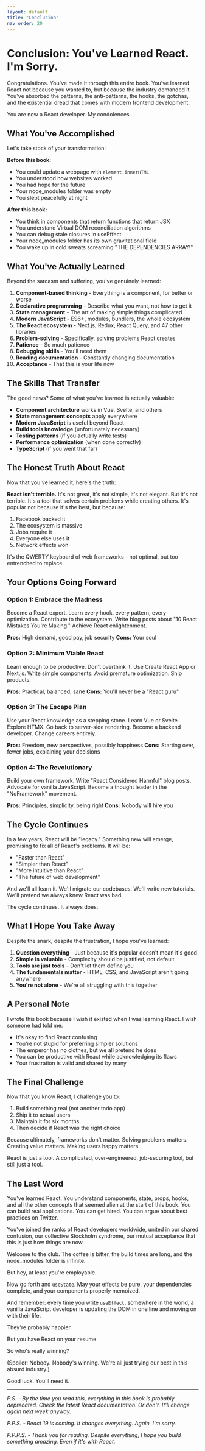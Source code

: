 ```yaml
---
layout: default
title: "Conclusion"
nav_order: 20
---
```


# Conclusion: You've Learned React. I'm Sorry.

Congratulations. You've made it through this entire book. You've learned React not because you wanted to, but because the industry demanded it. You've absorbed the patterns, the anti-patterns, the hooks, the gotchas, and the existential dread that comes with modern frontend development.

You are now a React developer. My condolences.

## What You've Accomplished

Let's take stock of your transformation:

**Before this book:**
- You could update a webpage with `element.innerHTML`
- You understood how websites worked
- You had hope for the future
- Your node_modules folder was empty
- You slept peacefully at night

**After this book:**
- You think in components that return functions that return JSX
- You understand Virtual DOM reconciliation algorithms
- You can debug stale closures in useEffect
- Your node_modules folder has its own gravitational field
- You wake up in cold sweats screaming "THE DEPENDENCIES ARRAY!"

## What You've Actually Learned

Beyond the sarcasm and suffering, you've genuinely learned:

1. **Component-based thinking** - Everything is a component, for better or worse
2. **Declarative programming** - Describe what you want, not how to get it
3. **State management** - The art of making simple things complicated
4. **Modern JavaScript** - ES6+, modules, bundlers, the whole ecosystem
5. **The React ecosystem** - Next.js, Redux, React Query, and 47 other libraries
6. **Problem-solving** - Specifically, solving problems React creates
7. **Patience** - So much patience
8. **Debugging skills** - You'll need them
9. **Reading documentation** - Constantly changing documentation
10. **Acceptance** - That this is your life now

## The Skills That Transfer

The good news? Some of what you've learned is actually valuable:

- **Component architecture** works in Vue, Svelte, and others
- **State management concepts** apply everywhere
- **Modern JavaScript** is useful beyond React
- **Build tools knowledge** (unfortunately necessary)
- **Testing patterns** (if you actually write tests)
- **Performance optimization** (when done correctly)
- **TypeScript** (if you went that far)

## The Honest Truth About React

Now that you've learned it, here's the truth:

**React isn't terrible.** It's not great, it's not simple, it's not elegant. But it's not terrible. It's a tool that solves certain problems while creating others. It's popular not because it's the best, but because:

1. Facebook backed it
2. The ecosystem is massive
3. Jobs require it
4. Everyone else uses it
5. Network effects won

It's the QWERTY keyboard of web frameworks - not optimal, but too entrenched to replace.

## Your Options Going Forward

### Option 1: Embrace the Madness
Become a React expert. Learn every hook, every pattern, every optimization. Contribute to the ecosystem. Write blog posts about "10 React Mistakes You're Making." Achieve React enlightenment.

**Pros:** High demand, good pay, job security
**Cons:** Your soul

### Option 2: Minimum Viable React
Learn enough to be productive. Don't overthink it. Use Create React App or Next.js. Write simple components. Avoid premature optimization. Ship products.

**Pros:** Practical, balanced, sane
**Cons:** You'll never be a "React guru"

### Option 3: The Escape Plan
Use your React knowledge as a stepping stone. Learn Vue or Svelte. Explore HTMX. Go back to server-side rendering. Become a backend developer. Change careers entirely.

**Pros:** Freedom, new perspectives, possibly happiness
**Cons:** Starting over, fewer jobs, explaining your decisions

### Option 4: The Revolutionary
Build your own framework. Write "React Considered Harmful" blog posts. Advocate for vanilla JavaScript. Become a thought leader in the "NoFramework" movement.

**Pros:** Principles, simplicity, being right
**Cons:** Nobody will hire you

## The Cycle Continues

In a few years, React will be "legacy." Something new will emerge, promising to fix all of React's problems. It will be:

- "Faster than React"
- "Simpler than React"
- "More intuitive than React"
- "The future of web development"

And we'll all learn it. We'll migrate our codebases. We'll write new tutorials. We'll pretend we always knew React was bad.

The cycle continues. It always does.

## What I Hope You Take Away

Despite the snark, despite the frustration, I hope you've learned:

1. **Question everything** - Just because it's popular doesn't mean it's good
2. **Simple is valuable** - Complexity should be justified, not default
3. **Tools are just tools** - Don't let them define you
4. **The fundamentals matter** - HTML, CSS, and JavaScript aren't going anywhere
5. **You're not alone** - We're all struggling with this together

## A Personal Note

I wrote this book because I wish it existed when I was learning React. I wish someone had told me:

- It's okay to find React confusing
- You're not stupid for preferring simpler solutions
- The emperor has no clothes, but we all pretend he does
- You can be productive with React while acknowledging its flaws
- Your frustration is valid and shared by many

## The Final Challenge

Now that you know React, I challenge you to:

1. Build something real (not another todo app)
2. Ship it to actual users
3. Maintain it for six months
4. Then decide if React was the right choice

Because ultimately, frameworks don't matter. Solving problems matters. Creating value matters. Making users happy matters.

React is just a tool. A complicated, over-engineered, job-securing tool, but still just a tool.

## The Last Word

You've learned React. You understand components, state, props, hooks, and all the other concepts that seemed alien at the start of this book. You can build real applications. You can get hired. You can argue about best practices on Twitter.

You've joined the ranks of React developers worldwide, united in our shared confusion, our collective Stockholm syndrome, our mutual acceptance that this is just how things are now.

Welcome to the club. The coffee is bitter, the build times are long, and the node_modules folder is infinite.

But hey, at least you're employable.

Now go forth and `useState`. May your effects be pure, your dependencies complete, and your components properly memoized.

And remember: every time you write `useEffect`, somewhere in the world, a vanilla JavaScript developer is updating the DOM in one line and moving on with their life.

They're probably happier.

But you have React on your resume.

So who's really winning?

(Spoiler: Nobody. Nobody's winning. We're all just trying our best in this absurd industry.)

Good luck. You'll need it.

---

*P.S. - By the time you read this, everything in this book is probably deprecated. Check the latest React documentation. Or don't. It'll change again next week anyway.*

*P.P.S. - React 19 is coming. It changes everything. Again. I'm sorry.*

*P.P.P.S. - Thank you for reading. Despite everything, I hope you build something amazing. Even if it's with React.*
